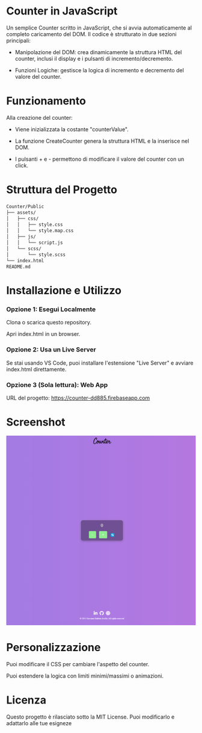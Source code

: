 # Counter in JavaScript

Un semplice Counter scritto in JavaScript, che si avvia automaticamente al completo caricamento del DOM. Il codice è strutturato in due sezioni principali:

- Manipolazione del DOM: crea dinamicamente la struttura HTML del counter, inclusi il display e i pulsanti di incremento/decremento.

- Funzioni Logiche: gestisce la logica di incremento e decremento del valore del counter.


# Funzionamento

Alla creazione del counter:

- Viene inizializzata la costante "counterValue".

- La funzione CreateCounter genera la struttura HTML e la inserisce nel DOM.

- I pulsanti + e - permettono di modificare il valore del counter con un click.
  

# Struttura del Progetto

```
Counter/Public
├── assets/
│   ├── css/
│   │   ├── style.css
│   │   └── style.map.css
│   ├── js/
│   │   └── script.js
│   └── scss/
│       └── style.scss
└── index.html
README.md
```


# Installazione e Utilizzo

### Opzione 1: Esegui Localmente

Clona o scarica questo repository.

Apri index.html in un browser.

### Opzione 2: Usa un Live Server

Se stai usando VS Code, puoi installare l'estensione "Live Server" e avviare index.html direttamente.

### Opzione 3 (Sola lettura): Web App

URL del progetto: https://counter-dd885.firebaseapp.com


# Screenshot
![Counter Preview](public/assets/img/Preview.png)


# Personalizzazione

Puoi modificare il CSS per cambiare l'aspetto del counter.

Puoi estendere la logica con limiti minimi/massimi o animazioni.

# Licenza

Questo progetto è rilasciato sotto la MIT License. Puoi modificarlo e adattarlo alle tue esigneze
